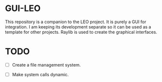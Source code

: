 # GUI-LEO

This repository is a companion to the LEO project.
It is purely a GUI for integration. 
I am keeping its development separate so it can be used as a template for other projects.
Raylib is used to create the graphical interfaces.

# TODO
- [ ] Create a file management system.
- [ ] Make system calls dynamic.

